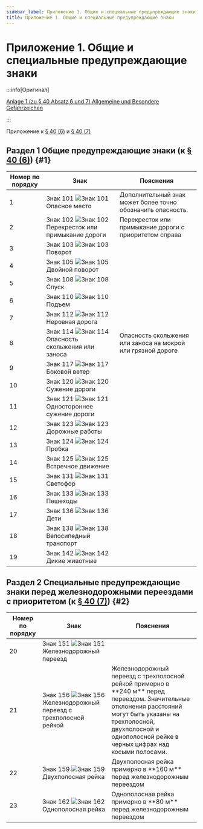 ```yaml
---
sidebar_label: Приложение 1. Общие и специальные предупреждающие знаки
title: Приложение 1. Общие и специальные предупреждающие знаки
---
```


<VerifiedTranslationIcon />

# Приложение 1. Общие и специальные предупреждающие знаки

:::info[Оригинал]

[Anlage 1 (zu § 40 Absatz 6 und 7) Allgemeine und Besondere Gefahrzeichen](https://www.gesetze-im-internet.de/stvo_2013/anlage_1.html)

:::

Приложение к [§ 40 (6)](/docs/signs-structures/warning-signs#6) и [§ 40 (7)](/docs/signs-structures/warning-signs#7)

## Раздел 1 Общие предупреждающие знаки (к [§ 40 (6)](/docs/signs-structures/warning-signs#6)) {#1}

<table className="signs-table">
    <thead>
        <tr>
            <th>Номер по порядку</th>
            <th>Знак</th>
            <th>Пояснения</th>
        </tr>
    </thead>
    <tbody>
        <tr>
            <td>1</td>
            <td>Знак 101 <img src="/img/signs/sign_101.jpg" alt="Знак 101" /> Опасное место</td>
            <td>Дополнительный знак может более точно обозначить опасность.</td>
        </tr>
        <tr>
            <td>2</td>
            <td>Знак 102 <img src="/img/signs/sign_102.jpg" alt="Знак 102" /> Перекресток или примыкание дороги</td>
            <td>Перекресток или примыкание дороги с приоритетом справа</td>
        </tr>
        <tr>
            <td>3</td>
            <td>Знак 103 <img src="/img/signs/sign_103.jpg" alt="Знак 103" /> Поворот</td>
            <td></td>
        </tr>
        <tr>
            <td>4</td>
            <td>Знак 105 <img src="/img/signs/sign_105.jpg" alt="Знак 105" /> Двойной поворот</td>
            <td></td>
        </tr>
        <tr>
            <td>5</td>
            <td>Знак 108 <img src="/img/signs/sign_108.jpg" alt="Знак 108" /> Спуск</td>
            <td></td>
        </tr>
        <tr>
            <td>6</td>
            <td>Знак 110 <img src="/img/signs/sign_110.jpg" alt="Знак 110" /> Подъем</td>
            <td></td>
        </tr>
        <tr>
            <td>7</td>
            <td>Знак 112 <img src="/img/signs/sign_112.jpg" alt="Знак 112" /> Неровная дорога</td>
            <td></td>
        </tr>
        <tr>
            <td>8</td>
            <td>Знак 114 <img src="/img/signs/sign_114.jpg" alt="Знак 114" /> Опасность скольжения или заноса</td>
            <td>Опасность скольжения или заноса на мокрой или грязной дороге</td>
        </tr>
        <tr>
            <td>9</td>
            <td>Знак 117 <img src="/img/signs/sign_117.jpg" alt="Знак 117" /> Боковой ветер</td>
            <td></td>
        </tr>
        <tr>
            <td>10</td>
            <td>Знак 120 <img src="/img/signs/sign_120.jpg" alt="Знак 120" /> Сужение дороги</td>
            <td></td>
        </tr>
        <tr>
            <td>11</td>
            <td>Знак 121 <img src="/img/signs/sign_121.jpg" alt="Знак 121" /> Одностороннее сужение дороги</td>
            <td></td>
        </tr>
        <tr>
            <td>12</td>
            <td>Знак 123 <img src="/img/signs/sign_123.jpg" alt="Знак 123" /> Дорожные работы</td>
            <td></td>
        </tr>
        <tr>
            <td>13</td>
            <td>Знак 124 <img src="/img/signs/sign_124.jpg" alt="Знак 124" /> Пробка</td>
            <td></td>
        </tr>
        <tr>
            <td>14</td>
            <td>Знак 125 <img src="/img/signs/sign_125.jpg" alt="Знак 125" /> Встречное движение</td>
            <td></td>
        </tr>
        <tr>
            <td>15</td>
            <td>Знак 131 <img src="/img/signs/sign_131.jpg" alt="Знак 131" /> Светофор</td>
            <td></td>
        </tr>
        <tr>
            <td>16</td>
            <td>Знак 133 <img src="/img/signs/sign_133.jpg" alt="Знак 133" /> Пешеходы</td>
            <td></td>
        </tr>
        <tr>
            <td>17</td>
            <td>Знак 136 <img src="/img/signs/sign_136.jpg" alt="Знак 136" /> Дети</td>
            <td></td>
        </tr>
        <tr>
            <td>18</td>
            <td>Знак 138 <img src="/img/signs/sign_138.jpg" alt="Знак 138" /> Велосипедный транспорт</td>
            <td></td>
        </tr>
        <tr>
            <td>19</td>
            <td>Знак 142 <img src="/img/signs/sign_142.jpg" alt="Знак 142" /> Дикие животные</td>
            <td></td>
        </tr>
    </tbody>
</table>

## Раздел 2 Специальные предупреждающие знаки перед железнодорожными переездами с приоритетом (к [§ 40 (7)](/docs/signs-structures/warning-signs#6)) {#2}

<table className="signs-table">
    <thead>
        <tr>
            <th>Номер по порядку</th>
            <th>Знак</th>
            <th>Пояснения</th>
        </tr>
    </thead>
    <tbody>
        <tr>
            <td>20</td>
            <td>Знак 151 <img src="/img/signs/sign_151.jpg" alt="Знак 151" /> Железнодорожный переезд</td>
            <td></td>
        </tr>
        <tr>
            <td>21</td>
            <td>Знак 156 <img src="/img/signs/sign_156.jpg" alt="Знак 156" /> Железнодорожный переезд с трехполосной рейкой</td>
            <td>Железнодорожный переезд с трехполосной рейкой примерно в **240&nbsp;м** перед переездом. Значительные отклонения расстояний могут быть указаны на трехполосной, двухполосной и однополосной рейке в черных цифрах над косыми полосами.</td>
        </tr>
        <tr>
            <td>22</td>
            <td>Знак 159 <img src="/img/signs/sign_159.jpg" alt="Знак 159" /> Двухполосная рейка</td>
            <td>Двухполосная рейка примерно в **160&nbsp;м** перед железнодорожным переездом</td>
        </tr>
        <tr>
            <td>23</td>
            <td>Знак 162 <img src="/img/signs/sign_162.jpg" alt="Знак 162" /> Однополосная рейка</td>
            <td>Однополосная рейка примерно в **80&nbsp;м** перед железнодорожным переездом</td>
        </tr>
    </tbody>
</table>

